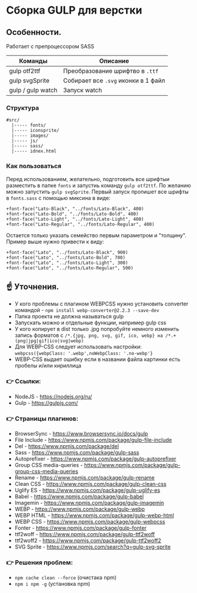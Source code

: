 # Сборка GULP для верстки
## Особенности.
Работает с препроцессором SASS

Команды               | Описание                 
--------------------  | -----------   
gulp otf2ttf     | Преобразование шрифтво в `.ttf` 
gulp svgSprite     | Собирает все `.svg` иконки в 1 файл
gulp / gulp watch     | Запуск watch

### Структура
```angular2html
#src/
  |----- fonts/
  |----- iconsprite/
  |----- images/
  |----- js/
  |----- sass/
  |----- idnex.html
```
### Как пользоваться
Перед использованием, желательно, подготовить все шрифтыи разместить в папке `fonts` и запустиь команду `gulp otf2ttf`.
По желанию можно запустить `gulp svgSprite`.
Первый запуск пропишет все шрифты в `fonts.sass` с помощью миксина в виде:
```
+font-face("Lato-Black", "../fonts/Lato-Black", 400)
+font-face("Lato-Bold", "../fonts/Lato-Bold", 400)
+font-face("Lato-Light", "../fonts/Lato-Light", 400)
+font-face("Lato-Regular", "../fonts/Lato-Regular", 400)
```
Остается только указать семейство первым параметром и "толщину". Пример выше нужно привести к виду:
```
+font-face("Lato", "../fonts/Lato-Black", 900)
+font-face("Lato", "../fonts/Lato-Bold", 700)
+font-face("Lato", "../fonts/Lato-Light", 300)
+font-face("Lato", "../fonts/Lato-Regular", 500)
```

## ☝ Уточнения.
* У кого проблемы с плагином WEBPCSS нужно установить converter командой -
  `npm install webp-converter@2.2.3 --save-dev`
* Папка проекта не должна называться gulp
* Запускать можно и отдельные функции, например gulp css
* У кого копирует в dist только .jpg попробуйте немного изменить запись форматов с `/*.{jpg, png, svg, gif, ico, webp} на /*.+(png|jpg|gif|ico|svg|webp)`
* Для WEBP-CSS следует использовать настройки: `webpcss({webpClass: '.webp',noWebpClass: '.no-webp'}`
* WEBP-CSS выдает ошибку если в названии файла картинки есть пробелы и/или кириллица

### 👉 Ссылки:
* NodeJS - https://nodejs.org/ru/
* Gulp - https://gulpjs.com/

### 👉 Страницы плагинов:
* BrowserSync - https://www.browsersync.io/docs/gulp
* File Include - https://www.npmjs.com/package/gulp-file-include
* Del - https://www.npmjs.com/package/del
* Sass - https://www.npmjs.com/package/gulp-sass
* Autoprefixer - https://www.npmjs.com/package/gulp-autoprefixer
* Group CSS media-queries - https://www.npmjs.com/package/gulp-group-css-media-queries
* Rename - https://www.npmjs.com/package/gulp-rename
* Clean CSS - https://www.npmjs.com/package/gulp-clean-css
* Uglify ES - https://www.npmjs.com/package/gulp-uglify-es
* Babel - https://www.npmjs.com/package/gulp-babel
* Imagemin - https://www.npmjs.com/package/gulp-imagemin
* WEBP - https://www.npmjs.com/package/gulp-webp
* WEBP HTML - https://www.npmjs.com/package/gulp-webp-html
* WEBP CSS - https://www.npmjs.com/package/gulp-webpcss
* Fonter - https://www.npmjs.com/package/gulp-fonter
* ttf2woff - https://www.npmjs.com/package/gulp-ttf2woff
* ttf2woff2 - https://www.npmjs.com/package/gulp-ttf2woff2
* SVG Sprite - https://www.npmjs.com/search?q=gulp-svg-sprite


### 👉 Решения проблем:
* `npm cache clean --force` (очистака npm)
* `npm i npm -g` (установка npm)